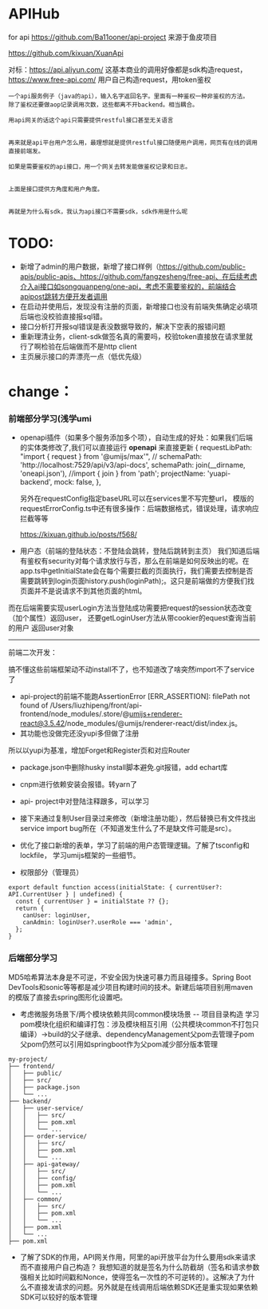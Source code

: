 
# APIHub

for api
https://github.com/Ba11ooner/api-project 来源于鱼皮项目

https://github.com/kixuan/XuanApi

对标：https://api.aliyun.com/ 这基本商业的调用好像都是sdk构造request，https://www.free-api.com/ 用户自己构造request，用token鉴权



```
一个api服务例子（java的api），输入名字返回名字。里面有一种鉴权一种非鉴权的方法。
除了鉴权还要做aop记录调用次数，这些都离不开backend。相当耦合。

用api网关的话这个api只需要提供restful接口甚至无关语言


再来就是api平台用户怎么用，最理想就是提供restful接口随便用户调用，网页有在线的调用直接前端发。

如果是需要鉴权的api接口，用一个网关去转发能做鉴权记录和日志。


上面是接口提供方角度和用户角度。


再就是为什么有sdk，我认为api接口不需要sdk，sdk作用是什么呢
```

# TODO:

- 新增了admin的用户数据，新增了接口样例（https://github.com/public-apis/public-apis、https://github.com/fangzesheng/free-api、在后续考虑介入ai接口如songquanpeng/one-api，考虑不需要鉴权的，前端结合apipost跳转方便开发者调用
- 在启动并使用后，发现没有注册的页面，新增接口也没有前端失焦确定必填项 后端也没校验直接报sql错。
- 接口分析打开报sql错误是表没数据导致的，解决下空表的报错问题
- 重新理清业务，client-sdk做签名真的需要吗，校验token直接放在请求里就行了啊检验在后端做而不是http client
- 主页展示接口的弄漂亮一点（低优先级）

# change：

### 前端部分学习(浅学umi

- openapi插件（如果多个服务添加多个项），自动生成的好处：如果我们后端的实体类修改了,我们可以直接运行 **openapi** 来直接更新
  {
    requestLibPath: "import { request } from '@umijs/max'",
  //       schemaPath: 'http://localhost:7529/api/v3/api-docs',
      schemaPath: join(__dirname, 'oneapi.json'), //import { join } from 'path';
      projectName: 'yuapi-backend',
      mock: false,
    },

  另外在requestConfig指定baseURL可以在services里不写完整url，
  模版的requestErrorConfig.ts中还有很多操作：后端数据格式，错误处理，请求响应拦截等等

  https://kixuan.github.io/posts/f568/

- 用户态（前端的登陆状态：不登陆会跳转，登陆后跳转到主页）
  我们知道后端有鉴权有security对每个请求放行与否，那么在前端是如何反映出的呢。在app.ts中getInitialState会在每个需要拦截的页面执行，我们需要去控制是否需要跳转到login页面history.push(loginPath);。这只是前端做的方便我们找页面并不是说请求不到其他页面的html。

而在后端需要实现userLogin方法当登陆成功需要把request的session状态改变（加个属性）返回user， 还要getLoginUser方法从带cookier的equest查询当前的用户 返回user对象

---

前端二次开发：

搞不懂这些前端框架动不动install不了，也不知道改了啥突然import不了service了

- api-project的前端不能跑AssertionError [ERR_ASSERTION]: filePath not found of /Users/liuzhipeng/front/api-frontend/node_modules/.store/@umijs+renderer-react@3.5.42/node_modules/@umijs/renderer-react/dist/index.js。
- 其功能也没做完还没yupi多但做了注册

所以以yupi为基准，增加Forget和Register页和对应Router

- package.json中删除husky install脚本避免.git报错，add echart库

- cnpm进行依赖安装会报错。转yarn了

- api- project中对登陆注释跟多，可以学习

- 接下来通过复制User目录过来修改（新增注册功能），然后替换已有文件找出service import bug所在（不知道发生什么了不是缺文件可能是src）。
- 优化了接口新增的表单，学习了前端的用户态管理逻辑。了解了tsconfig和lockfile， 学习umijs框架的一些细节。

- 权限部分（管理员）

```
export default function access(initialState: { currentUser?: API.CurrentUser } | undefined) {
  const { currentUser } = initialState ?? {};
  return {
    canUser: loginUser,
    canAdmin: loginUser?.userRole === 'admin',
  };
}
```

### 后端部分学习

MD5哈希算法本身是不可逆，不安全因为快速可暴力而且碰撞多。Spring Boot DevTools和sonic等等都是减少项目构建时间的技术。新建后端项目别用maven的模版了直接去spring图形化设置吧。

- 考虑微服务场景下/两个模块依赖共同common模块场景 -- 项目目录构造
  学习pom模块化组织和编译打包：涉及模块相互引用（公共模块common不打包只编译）->build的父子继承、dependencyManagement父pom去管理子pom
  父pom仍然可以引用如springboot作为父pom减少部分版本管理

```
my-project/
├── frontend/
│   ├── public/
│   ├── src/
│   ├── package.json
│   └── ...
├── backend/
│   ├── user-service/
│   │   ├── src/
│   │   ├── pom.xml
│   │   └── ...
│   ├── order-service/
│   │   ├── src/
│   │   ├── pom.xml
│   │   └── ...
│   ├── api-gateway/
│   │   ├── src/
│   │   ├── config/
│   │   ├── pom.xml
│   │   └── ...
│   ├── common/
│   │   ├── src/
│   │   ├── pom.xml
│   │   └── ...
│   ├── pom.xml
│   └── ...
├── pom.xml
```

- 了解了SDK的作用，API网关作用，阿里的api开放平台为什么要用sdk来请求而不直接用户自己构造？ 我想知道的就是签名为什么防截胡（签名和请求参数强相关比如时间戳和Nonce，使得签名一次性的不可逆转的）。这解决了为什么不直接发请求的问题。另外就是在线调用后端依赖SDK还是重实现如果依赖SDK可以较好的版本管理
